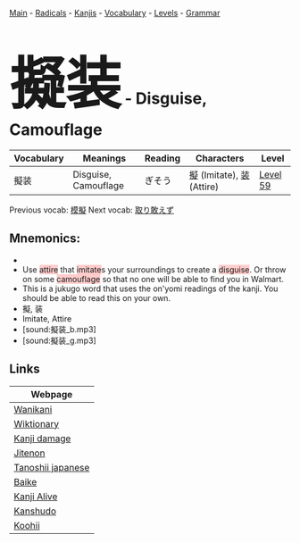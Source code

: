 <style> bigfont {font-size: 100px}</style>
[Main](../README.md) -
[Radicals](../radicals.md) -
[Kanjis](../kanjis.md) -
[Vocabulary](../vocabulary.md) -
[Levels](../levels.md) -
[Grammar](../grammar.md)
# <bigfont> 擬装</bigfont> - Disguise, Camouflage 

| Vocabulary | Meanings | Reading | Characters | Level |
| --- | --- | --- | --- | --- |
| 擬装 | Disguise, Camouflage | ぎそう |  [擬](../kanjis/擬.md) (Imitate), [装](../kanjis/装.md) (Attire) | [Level 59](../levels/wk_level59.md) |

Previous vocab: [模擬](模擬.md) Next vocab: [取り敢えず](取り敢えず.md) 

## Mnemonics:

* 
* Use <span style="background-color:#ffcccb"> attire</span> that <span style="background-color:#ffcccb"> imitate</span>s your surroundings to create a <span style="background-color:#ffcccb"> disguise</span>. Or throw on some <span style="background-color:#ffcccb"> camouflage</span> so that no one will be able to find you in Walmart.
* This is a jukugo word that uses the on'yomi readings of the kanji. You should be able to read this on your own.
* 擬, 装
* Imitate, Attire
* [sound:擬装_b.mp3]
* [sound:擬装_g.mp3]


## Links 

| Webpage |
| --- |
| [Wanikani          ](https://www.wanikani.com/kanji/擬装) |
| [Wiktionary        ](https://en.wiktionary.org/wiki/擬装) |
| [Kanji damage      ](http://www.kanjidamage.com/kanji/search?utf8=✓&q=擬装) |
| [Jitenon           ](https://jitenon.com/kanji/擬装) |
| [Tanoshii japanese ](https://www.tanoshiijapanese.com/dictionary/kanji.cfm?k=擬装) |
| [Baike             ](https://baike.baidu.com/item/擬装) |
| [Kanji Alive       ](https://app.kanjialive.com/擬装) |
| [Kanshudo          ](https://www.kanshudo.com/searchmn?q=擬装) |
| [Koohii            ](https://kanji.koohii.com/study/kanji/擬装) |
